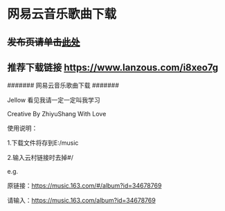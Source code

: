# 网易云音乐歌曲下载


## ~~发布页请单击[此处](https://github.com/1299172402/netease-cloud-music/releases/tag/1.0)~~
## 推荐下载链接 https://www.lanzous.com/i8xeo7g

####### 网易云音乐歌曲下载 #######


Jellow 看见我请一定一定叫我学习

Creative By ZhiyuShang With Love


使用说明：


1.下载文件将存到E:/music


2.输入云村链接时去掉#/

e.g.

原链接：https://music.163.com/#/album?id=34678769

请输入：https://music.163.com/album?id=34678769

